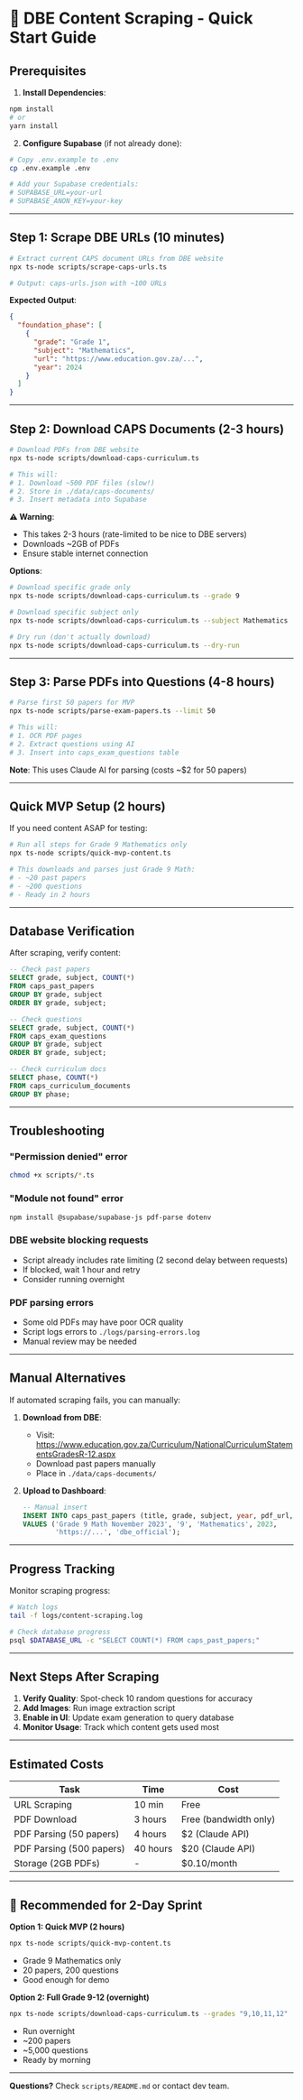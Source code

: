 # 🚀 DBE Content Scraping - Quick Start Guide

## Prerequisites

1. **Install Dependencies**:
```bash
npm install
# or
yarn install
```

2. **Configure Supabase** (if not already done):
```bash
# Copy .env.example to .env
cp .env.example .env

# Add your Supabase credentials:
# SUPABASE_URL=your-url
# SUPABASE_ANON_KEY=your-key
```

---

## Step 1: Scrape DBE URLs (10 minutes)

```bash
# Extract current CAPS document URLs from DBE website
npx ts-node scripts/scrape-caps-urls.ts

# Output: caps-urls.json with ~100 URLs
```

**Expected Output**:
```json
{
  "foundation_phase": [
    {
      "grade": "Grade 1",
      "subject": "Mathematics",
      "url": "https://www.education.gov.za/...",
      "year": 2024
    }
  ]
}
```

---

## Step 2: Download CAPS Documents (2-3 hours)

```bash
# Download PDFs from DBE website
npx ts-node scripts/download-caps-curriculum.ts

# This will:
# 1. Download ~500 PDF files (slow!)
# 2. Store in ./data/caps-documents/
# 3. Insert metadata into Supabase
```

**⚠️ Warning**: 
- This takes 2-3 hours (rate-limited to be nice to DBE servers)
- Downloads ~2GB of PDFs
- Ensure stable internet connection

**Options**:
```bash
# Download specific grade only
npx ts-node scripts/download-caps-curriculum.ts --grade 9

# Download specific subject only
npx ts-node scripts/download-caps-curriculum.ts --subject Mathematics

# Dry run (don't actually download)
npx ts-node scripts/download-caps-curriculum.ts --dry-run
```

---

## Step 3: Parse PDFs into Questions (4-8 hours)

```bash
# Parse first 50 papers for MVP
npx ts-node scripts/parse-exam-papers.ts --limit 50

# This will:
# 1. OCR PDF pages
# 2. Extract questions using AI
# 3. Insert into caps_exam_questions table
```

**Note**: This uses Claude AI for parsing (costs ~$2 for 50 papers)

---

## Quick MVP Setup (2 hours)

If you need content ASAP for testing:

```bash
# Run all steps for Grade 9 Mathematics only
npx ts-node scripts/quick-mvp-content.ts

# This downloads and parses just Grade 9 Math:
# - ~20 past papers
# - ~200 questions
# - Ready in 2 hours
```

---

## Database Verification

After scraping, verify content:

```sql
-- Check past papers
SELECT grade, subject, COUNT(*) 
FROM caps_past_papers 
GROUP BY grade, subject 
ORDER BY grade, subject;

-- Check questions
SELECT grade, subject, COUNT(*) 
FROM caps_exam_questions 
GROUP BY grade, subject 
ORDER BY grade, subject;

-- Check curriculum docs
SELECT phase, COUNT(*) 
FROM caps_curriculum_documents 
GROUP BY phase;
```

---

## Troubleshooting

### "Permission denied" error
```bash
chmod +x scripts/*.ts
```

### "Module not found" error
```bash
npm install @supabase/supabase-js pdf-parse dotenv
```

### DBE website blocking requests
- Script already includes rate limiting (2 second delay between requests)
- If blocked, wait 1 hour and retry
- Consider running overnight

### PDF parsing errors
- Some old PDFs may have poor OCR quality
- Script logs errors to `./logs/parsing-errors.log`
- Manual review may be needed

---

## Manual Alternatives

If automated scraping fails, you can manually:

1. **Download from DBE**:
   - Visit: https://www.education.gov.za/Curriculum/NationalCurriculumStatementsGradesR-12.aspx
   - Download past papers manually
   - Place in `./data/caps-documents/`

2. **Upload to Dashboard**:
   ```sql
   -- Manual insert
   INSERT INTO caps_past_papers (title, grade, subject, year, pdf_url, source)
   VALUES ('Grade 9 Math November 2023', '9', 'Mathematics', 2023, 
           'https://...', 'dbe_official');
   ```

---

## Progress Tracking

Monitor scraping progress:

```bash
# Watch logs
tail -f logs/content-scraping.log

# Check database progress
psql $DATABASE_URL -c "SELECT COUNT(*) FROM caps_past_papers;"
```

---

## Next Steps After Scraping

1. **Verify Quality**: Spot-check 10 random questions for accuracy
2. **Add Images**: Run image extraction script
3. **Enable in UI**: Update exam generation to query database
4. **Monitor Usage**: Track which content gets used most

---

## Estimated Costs

| Task | Time | Cost |
|------|------|------|
| URL Scraping | 10 min | Free |
| PDF Download | 3 hours | Free (bandwidth only) |
| PDF Parsing (50 papers) | 4 hours | $2 (Claude API) |
| PDF Parsing (500 papers) | 40 hours | $20 (Claude API) |
| Storage (2GB PDFs) | - | $0.10/month |

---

## 🎯 Recommended for 2-Day Sprint

**Option 1: Quick MVP (2 hours)**
```bash
npx ts-node scripts/quick-mvp-content.ts
```
- Grade 9 Mathematics only
- 20 papers, 200 questions
- Good enough for demo

**Option 2: Full Grade 9-12 (overnight)**
```bash
npx ts-node scripts/download-caps-curriculum.ts --grades "9,10,11,12"
```
- Run overnight
- ~200 papers
- ~5,000 questions
- Ready by morning

---

**Questions?** Check `scripts/README.md` or contact dev team.
